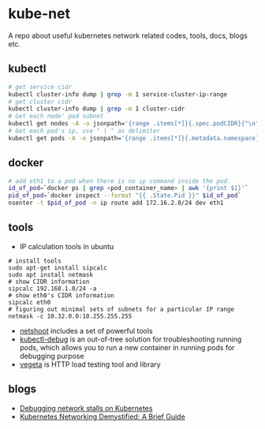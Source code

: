 # kube-net

A repo about useful kubernetes network related codes, tools, docs, blogs etc.

## kubectl

```bash
# get service cidr
kubectl cluster-info dump | grep -m 1 service-cluster-ip-range
# get cluster cidr
kubectl cluster-info dump | grep -m 1 cluster-cidr
# Get each node' pod subnet
kubectl get nodes -A -o jsonpath='{range .items[*]}{.spec.podCIDR}{"\n"}{end}'
# Get each pod's ip, use " | " as delimiter
kubectl get pods -A -o jsonpath='{range .items[*]}{.metadata.namespace}{"/"}{.metadata.name}{" | "}{.status.podIP}{"\n"}{end}'
```

## docker

```bash
# add eth1 to a pod when there is no ip command inside the pod.
id_of_pod=`docker ps | grep <pod_container_name> | awk '{print $1}'`
pid_of_pod=`docker inspect --format "{{ .State.Pid }}" $id_of_pod`
nsenter -t $pid_of_pod -n ip route add 172.16.2.0/24 dev eth1
```

## tools

* IP calculation tools in ubuntu
```shell
# install tools
sudo apt-get install sipcalc
sudo apt install netmask
# show CIDR information
sipcalc 192.168.1.0/24 -a
# show eth0's CIDR information
sipcalc eth0
# figuring out minimal sets of subnets for a particular IP range
netmask -c 10.32.0.0:10.255.255.255
```

* [netshoot](https://github.com/nicolaka/netshoot) includes a set of powerful tools
* [kubectl-debug](https://github.com/aylei/kubectl-debug) is an out-of-tree solution for troubleshooting running pods, which allows you to run a new container in running pods for debugging purpose 
* [vegeta](https://github.com/tsenart/vegeta) is HTTP load testing tool and library


## blogs

* [Debugging network stalls on Kubernetes](https://github.blog/2019-11-21-debugging-network-stalls-on-kubernetes/)
* [Kubernetes Networking Demystified: A Brief Guide](https://www.stackrox.com/post/2020/01/kubernetes-networking-demystified/)